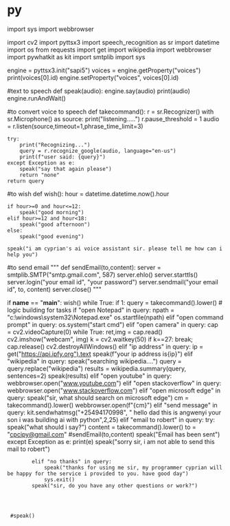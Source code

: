 # py
import sys
import webbrowser

import cv2
import pyttsx3
import speech_recognition as sr
import datetime
import os
from requests import get
import wikipedia
import webbrowser
import pywhatkit as kit
import smtplib
import sys

engine = pyttsx3.init("sapi5")
voices = engine.getProperty("voices")
print(voices[0].id)
engine.setProperty("voices", voices[0].id)

#text to speech
def speak(audio):
    engine.say(audio)
    print(audio)
    engine.runAndWait()

#to convert voice to speech
def takecommand():
    r = sr.Recognizer()
    with sr.Microphone() as source:
        print("listening.....")
        r.pause_threshold = 1
        audio = r.listen(source,timeout=1,phrase_time_limit=3)

    try:
        print("Recognizing...")
        query = r.recognize_google(audio, language="en-us")
        print(f"user said: {query}")
    except Exception as e:
        speak("say that again please")
        return "none"
    return query

#to wish
def wish():
    hour = datetime.datetime.now().hour

    if hour>=0 and hour<=12:
        speak("good morning")
    elif hour>=12 and hour<18:
        speak("good afternoon")
    else:
        speak("good evening")

    speak("i am cyprian's ai voice assistant sir. please tell me how can i help you")

#to send email
""" 
def sendEmail(to,content): 
    server = smtplib.SMTP("smtp.gmail.com", 587) 
    server.ehlo() 
    server.starttls() 
    server.login("your email id", "your password") 
    server.sendmail("your email id", to, content) 
    server.close() 
    """


if __name__ == "__main__":
    wish()
    while True:
        if 1:
            query = takecommand().lower()
            # logic building for tasks
            if "open Notepad" in query:
                npath = "c:\\windows\\system32\\Notepad.exe"
                os.startfile(npath)
            elif "open command prompt" in query:
                os.system("start cmd")
            elif "open camera" in query:
                cap = cv2.videoCapture(0)
                while True:
                    ret,img = cap.read()
                    cv2.imshow("webcam", img)
                    k = cv2.waitkey(50)
                    if k==27:
                        break;
                cap.release()
                cv2.destroyAllWindows()
            elif "ip address" in query:
                ip = get("https://api.ipfy.org").text
                speak(f"your ip address is{ip}")
            elif "wikipedia" in query:
                speak("searching wikipedia....")
                query = query.replace("wikipedia")
                results = wikipedia.summary(query, sentences=2)
                speak(results)
            elif "open youtube" in query:
                webbrowser.open("www.youtube.com")
            elif "open stackoverflow" in query:
                webbrowser.open("www.stackoverflow.com")
            elif "open microsoft edge" in query:
                speak("sir, what should search on microsoft edge")
                cm = takecommand().lower()
                webbrowser.open(f"{cm}")
            elif "send message" in query:
                kit.sendwhatmsg("+25494170998", " hello dad this is angwenyi your son i was building ai with python",2,25)
            elif "email to robert" in query:
                try:
                    speak("what should i say?")
                    content = takecommand().lower()
                    to = "cpcipy@gmail.com"
                    #sendEmail(to,content)
                    speak("Email has been sent")
                except Exception as e:
                    print(e)
                    speak("sorry sir, i am not able to send this mail to robert")

            elif "no thanks" in query:
                speak("thanks for using me sir, my programmer cyprian will be happy for the service i provided to you. have good day")
                sys.exit()
            speak("sir, do you have any other questions or work?")




     #speak()
